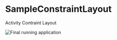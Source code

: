 # SampleConstraintLayout
Activity Contraint Layout


![Final running application](https://user-images.githubusercontent.com/62986167/155305788-feb63187-bcda-4d0c-9b20-20da4caf4d71.png)
